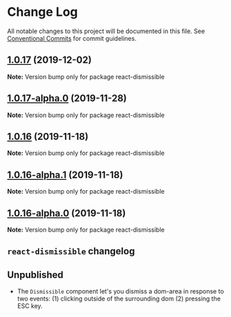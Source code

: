 # Change Log

All notable changes to this project will be documented in this file.
See [Conventional Commits](https://conventionalcommits.org) for commit guidelines.

## [1.0.17](https://github.com/tinacms/tinacms/compare/react-dismissible@1.0.17-alpha.0...react-dismissible@1.0.17) (2019-12-02)

**Note:** Version bump only for package react-dismissible





## [1.0.17-alpha.0](https://github.com/tinacms/tinacms/compare/react-dismissible@1.0.16...react-dismissible@1.0.17-alpha.0) (2019-11-28)

**Note:** Version bump only for package react-dismissible





## [1.0.16](https://github.com/tinacms/tinacms/compare/react-dismissible@1.0.16-alpha.1...react-dismissible@1.0.16) (2019-11-18)

**Note:** Version bump only for package react-dismissible





## [1.0.16-alpha.1](https://github.com/tinacms/tinacms/compare/react-dismissible@1.0.15...react-dismissible@1.0.16-alpha.1) (2019-11-18)

**Note:** Version bump only for package react-dismissible





## [1.0.16-alpha.0](https://github.com/tinacms/tinacms/compare/react-dismissible@1.0.15...react-dismissible@1.0.16-alpha.0) (2019-11-18)

**Note:** Version bump only for package react-dismissible





## `react-dismissible` changelog

## Unpublished

- The `Dismissible` component let's you dismiss a dom-area in response to two events: (1)
  clicking outside of the surrounding dom (2) pressing the ESC key.
